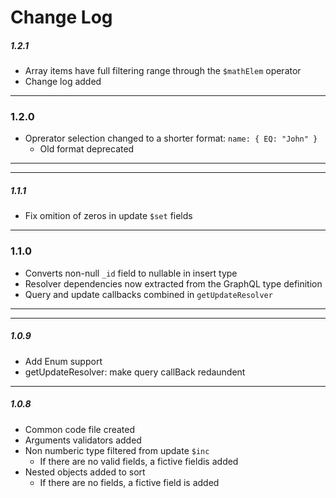 # Change Log
##### 1.2.1
- Array items have full filtering range through the `$mathElem` operator
- Change log added
---
### 1.2.0
- Oprerator selection changed to a shorter format: ```name: { EQ: "John" } ```
  -  Old format deprecated
---
---
##### 1.1.1
-  Fix omition of zeros in update `$set` fields
---
### 1.1.0
- Converts non-null `_id` field to nullable in insert type
- Resolver dependencies now extracted from the GraphQL type definition
- Query and update callbacks combined in `getUpdateResolver`
---
---
##### 1.0.9
- Add Enum support
- getUpdateResolver: make query callBack redaundent
---
##### 1.0.8
- Common code file created
- Arguments validators added
- Non numberic type filtered from update `$inc`
  - If there are no valid fields, a fictive fieldis added
- Nested objects added to sort
  - If there are no fields, a fictive field is added